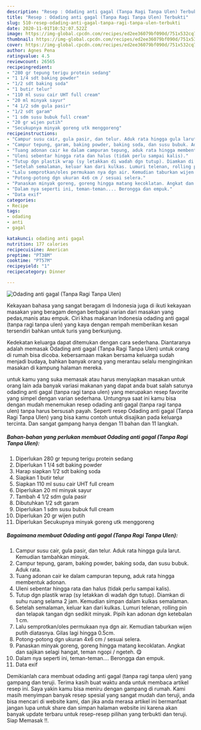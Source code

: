 ```yaml
---
description: "Resep : Odading anti gagal (Tanpa Ragi Tanpa Ulen) Terbukti"
title: "Resep : Odading anti gagal (Tanpa Ragi Tanpa Ulen) Terbukti"
slug: 510-resep-odading-anti-gagal-tanpa-ragi-tanpa-ulen-terbukti
date: 2020-11-01T10:52:07.522Z
image: https://img-global.cpcdn.com/recipes/ed2ee36079bf090d/751x532cq70/odading-anti-gagal-tanpa-ragi-tanpa-ulen-foto-resep-utama.jpg
thumbnail: https://img-global.cpcdn.com/recipes/ed2ee36079bf090d/751x532cq70/odading-anti-gagal-tanpa-ragi-tanpa-ulen-foto-resep-utama.jpg
cover: https://img-global.cpcdn.com/recipes/ed2ee36079bf090d/751x532cq70/odading-anti-gagal-tanpa-ragi-tanpa-ulen-foto-resep-utama.jpg
author: Agnes Pena
ratingvalue: 4.5
reviewcount: 26565
recipeingredient:
- "280 gr tepung terigu protein sedang"
- "1 1/4 sdt baking powder"
- "1/2 sdt baking soda"
- "1 butir telur"
- "110 ml susu cair UHT full cream"
- "20 ml minyak sayur"
- "4 1/2 sdm gula pasir"
- "1/2 sdt garam"
- "1 sdm susu bubuk full cream"
- "20 gr wijen putih"
- "Secukupnya minyak goreng utk menggoreng"
recipeinstructions:
- "Campur susu cair, gula pasir, dan telur. Aduk rata hingga gula larut. Kemudian tambahkan minyak."
- "Campur tepung, garam, baking powder, baking soda, dan susu bubuk. Aduk rata."
- "Tuang adonan cair ke dalam campuran tepung, aduk rata hingga membentuk adonan."
- "Uleni sebentar hingga rata dan halus (tidak perlu sampai kalis)."
- "Tutup dgn plastik wrap (sy letakkan di wadah dgn tutup). Diamkan di suhu ruang selama 2 jam. Kemudian simpan dalam kulkas semalaman."
- "Setelah semalaman, keluar kan dari kulkas. Lumuri telenan, rolling pin dan telapak tangan dgn sedikit minyak. Pipih kan adonan dgn ketebalan 1 cm."
- "Lalu semprotkan/oles permukaan nya dgn air. Kemudian taburkan wijen putih diatasnya. Gilas lagi hingga 0.5cm."
- "Potong-potong dgn ukuran 4x6 cm / sesuai selera."
- "Panaskan minyak goreng, goreng hingga matang kecoklatan. Angkat dan sajikan selagi hangat, teman ngopi / ngeteh. 😋"
- "Dalam nya seperti ini, teman-teman.... Berongga dan empuk."
- "Data exif"
categories:
- Recipe
tags:
- odading
- anti
- gagal

katakunci: odading anti gagal 
nutrition: 177 calories
recipecuisine: American
preptime: "PT38M"
cooktime: "PT57M"
recipeyield: "1"
recipecategory: Dinner

---
```



![Odading anti gagal (Tanpa Ragi Tanpa Ulen)](https://img-global.cpcdn.com/recipes/ed2ee36079bf090d/751x532cq70/odading-anti-gagal-tanpa-ragi-tanpa-ulen-foto-resep-utama.jpg)

Kekayaan bahasa yang sangat beragam di Indonesia juga di ikuti kekayaan masakan yang beragam dengan berbagai varian dari masakan yang pedas,manis atau empuk. Ciri khas makanan Indonesia odading anti gagal (tanpa ragi tanpa ulen) yang kaya dengan rempah memberikan kesan tersendiri bahkan untuk turis yang berkunjung.


Kedekatan keluarga dapat ditemukan dengan cara sederhana. Diantaranya adalah memasak Odading anti gagal (Tanpa Ragi Tanpa Ulen) untuk orang di rumah bisa dicoba. kebersamaan makan bersama keluarga sudah menjadi budaya, bahkan banyak orang yang merantau selalu menginginkan masakan di kampung halaman mereka.



untuk kamu yang suka memasak atau harus menyiapkan masakan untuk orang lain ada banyak variasi makanan yang dapat anda buat salah satunya odading anti gagal (tanpa ragi tanpa ulen) yang merupakan resep favorite yang simpel dengan varian sederhana. Untungnya saat ini kamu bisa dengan mudah menemukan resep odading anti gagal (tanpa ragi tanpa ulen) tanpa harus bersusah payah.
Seperti resep Odading anti gagal (Tanpa Ragi Tanpa Ulen) yang bisa kamu contoh untuk disajikan pada keluarga tercinta. Dan sangat gampang hanya dengan 11 bahan dan 11 langkah.


<!--inarticleads1-->

##### Bahan-bahan yang perlukan membuat Odading anti gagal (Tanpa Ragi Tanpa Ulen):

1. Diperlukan 280 gr tepung terigu protein sedang
1. Diperlukan 1 1/4 sdt baking powder
1. Harap siapkan 1/2 sdt baking soda
1. Siapkan 1 butir telur
1. Siapkan 110 ml susu cair UHT full cream
1. Diperlukan 20 ml minyak sayur
1. Tambah 4 1/2 sdm gula pasir
1. Dibutuhkan 1/2 sdt garam
1. Diperlukan 1 sdm susu bubuk full cream
1. Diperlukan 20 gr wijen putih
1. Diperlukan Secukupnya minyak goreng utk menggoreng




<!--inarticleads2-->

##### Bagaimana membuat  Odading anti gagal (Tanpa Ragi Tanpa Ulen):

1. Campur susu cair, gula pasir, dan telur. Aduk rata hingga gula larut. Kemudian tambahkan minyak.
1. Campur tepung, garam, baking powder, baking soda, dan susu bubuk. Aduk rata.
1. Tuang adonan cair ke dalam campuran tepung, aduk rata hingga membentuk adonan.
1. Uleni sebentar hingga rata dan halus (tidak perlu sampai kalis).
1. Tutup dgn plastik wrap (sy letakkan di wadah dgn tutup). Diamkan di suhu ruang selama 2 jam. Kemudian simpan dalam kulkas semalaman.
1. Setelah semalaman, keluar kan dari kulkas. Lumuri telenan, rolling pin dan telapak tangan dgn sedikit minyak. Pipih kan adonan dgn ketebalan 1 cm.
1. Lalu semprotkan/oles permukaan nya dgn air. Kemudian taburkan wijen putih diatasnya. Gilas lagi hingga 0.5cm.
1. Potong-potong dgn ukuran 4x6 cm / sesuai selera.
1. Panaskan minyak goreng, goreng hingga matang kecoklatan. Angkat dan sajikan selagi hangat, teman ngopi / ngeteh. 😋
1. Dalam nya seperti ini, teman-teman.... Berongga dan empuk.
1. Data exif




Demikianlah cara membuat odading anti gagal (tanpa ragi tanpa ulen) yang gampang dan teruji. Terima kasih buat waktu anda untuk membaca artikel resep ini. Saya yakin kamu bisa meniru dengan gampang di rumah. Kami masih menyimpan banyak resep spesial yang sangat mudah dan teruji, anda bisa mencari di website kami, dan jika anda merasa artikel ini bermanfaat jangan lupa untuk share dan simpan halaman website ini karena akan banyak update terbaru untuk resep-resep pilihan yang terbukti dan teruji. Siap Memasak !!. 
